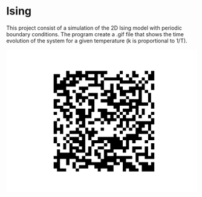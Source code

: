 # Ising

This project consist of a simulation of the 2D Ising model with periodic boundary conditions. The program create a .gif file that shows the time evolution of the system for a given temperature (k is proportional to 1/T). <br />


![Ising](https://github.com/Molero03/Ising/blob/main/ising.gif)

